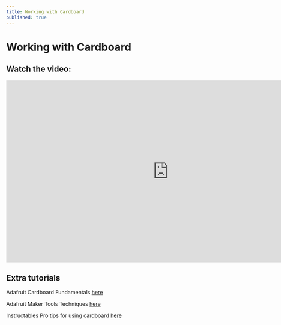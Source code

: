 ```yaml
---
title: Working with Cardboard
published: true
---
```

# Working with Cardboard

## Watch the video:

<iframe width="861" height="484" src="https://www.youtube.com/embed/BNgow5TrGqE" frameborder="0" allow="accelerometer; autoplay; clipboard-write; encrypted-media; gyroscope; picture-in-picture" allowfullscreen></iframe>

## Extra tutorials

Adafruit Cardboard Fundamentals [here](https://learn.adafruit.com/cardboard-fundamentals)

Adafruit Maker Tools Techniques [here](https://makecode.adafruit.com/courses/maker/general/maker-tools-techniques)

Instructables Pro tips for using cardboard [here](https://www.instructables.com/id/Pro-Tips-for-Using-Cardboard/ )
